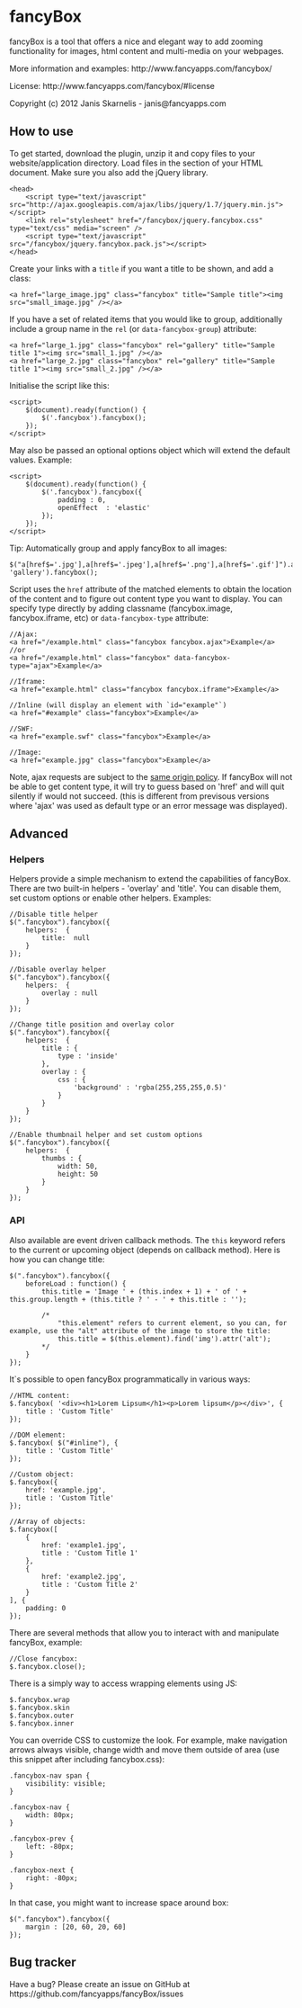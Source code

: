 <h1 id="fancybox">fancyBox</h1>

<p>fancyBox is a tool that offers a nice and elegant way to add zooming functionality for images, html content and multi-media on your webpages.</p>

<p>More information and examples: http://www.fancyapps.com/fancybox/</p>

<p>License: http://www.fancyapps.com/fancybox/#license</p>

<p>Copyright (c) 2012 Janis Skarnelis - janis@fancyapps.com</p>

<h2 id="how-to-use">How to use</h2>

<p>To get started, download the plugin, unzip it and copy files to your website/application directory.
Load files in the <head> section of your HTML document. Make sure you also add the jQuery library.</p>

<pre><code>&lt;head&gt;
    &lt;script type="text/javascript" src="http://ajax.googleapis.com/ajax/libs/jquery/1.7/jquery.min.js"&gt;&lt;/script&gt;
    &lt;link rel="stylesheet" href="/fancybox/jquery.fancybox.css" type="text/css" media="screen" /&gt;
    &lt;script type="text/javascript" src="/fancybox/jquery.fancybox.pack.js"&gt;&lt;/script&gt;
&lt;/head&gt;
</code></pre>

<p>Create your links with a <code>title</code> if you want a title to be shown, and add a class:</p>

<pre><code>&lt;a href="large_image.jpg" class="fancybox" title="Sample title"&gt;&lt;img src="small_image.jpg" /&gt;&lt;/a&gt;
</code></pre>

<p>If you have a set of related items that you would like to group,
additionally include a group name in the <code>rel</code> (or <code>data-fancybox-group</code>) attribute:</p>

<pre><code>&lt;a href="large_1.jpg" class="fancybox" rel="gallery" title="Sample title 1"&gt;&lt;img src="small_1.jpg" /&gt;&lt;/a&gt;
&lt;a href="large_2.jpg" class="fancybox" rel="gallery" title="Sample title 1"&gt;&lt;img src="small_2.jpg" /&gt;&lt;/a&gt;
</code></pre>

<p>Initialise the script like this:</p>

<pre><code>&lt;script&gt;
    $(document).ready(function() {
        $('.fancybox').fancybox();
    });
&lt;/script&gt;
</code></pre>

<p>May also be passed an optional options object which will extend the default values. Example:</p>

<pre><code>&lt;script&gt;
    $(document).ready(function() {
        $('.fancybox').fancybox({
            padding : 0,
            openEffect  : 'elastic'
        });
    });
&lt;/script&gt;
</code></pre>

<p>Tip: Automatically group and apply fancyBox to all images:</p>

<pre><code>$("a[href$='.jpg'],a[href$='.jpeg'],a[href$='.png'],a[href$='.gif']").attr('rel', 'gallery').fancybox();
</code></pre>

<p>Script uses the <code>href</code> attribute of the matched elements to obtain the location of the content and to figure out content type you want to display.
You can specify type directly by adding classname (fancybox.image, fancybox.iframe, etc) or <code>data-fancybox-type</code> attribute:</p>

<pre><code>//Ajax:
&lt;a href="/example.html" class="fancybox fancybox.ajax"&gt;Example&lt;/a&gt;
//or
&lt;a href="/example.html" class="fancybox" data-fancybox-type="ajax"&gt;Example&lt;/a&gt;

//Iframe:
&lt;a href="example.html" class="fancybox fancybox.iframe"&gt;Example&lt;/a&gt;

//Inline (will display an element with `id="example"`)
&lt;a href="#example" class="fancybox"&gt;Example&lt;/a&gt;

//SWF:
&lt;a href="example.swf" class="fancybox"&gt;Example&lt;/a&gt;

//Image:
&lt;a href="example.jpg" class="fancybox"&gt;Example&lt;/a&gt;
</code></pre>

<p>Note, ajax requests are subject to the <a href="http://en.wikipedia.org/wiki/Same_origin_policy">same origin policy</a>.
If fancyBox will not be able to get content type, it will try to guess based on 'href' and will quit silently if would not succeed.
(this is different from previsous versions where 'ajax' was used as default type or an error message was displayed).</p>

<h2 id="advanced">Advanced</h2>

<h3 id="helpers">Helpers</h3>

<p>Helpers provide a simple mechanism to extend the capabilities of fancyBox. There are two built-in helpers - 'overlay' and 'title'.
You can disable them, set custom options or enable other helpers. Examples:</p>

<pre><code>//Disable title helper
$(".fancybox").fancybox({
    helpers:  {
        title:  null
    }
});

//Disable overlay helper
$(".fancybox").fancybox({
    helpers:  {
        overlay : null
    }
});

//Change title position and overlay color
$(".fancybox").fancybox({
    helpers:  {
        title : {
            type : 'inside'
        },
        overlay : {
            css : {
                'background' : 'rgba(255,255,255,0.5)'
            }
        }
    }
});

//Enable thumbnail helper and set custom options
$(".fancybox").fancybox({
    helpers:  {
        thumbs : {
            width: 50,
            height: 50
        }
    }
});
</code></pre>

<h3 id="api">API</h3>

<p>Also available are event driven callback methods.  The <code>this</code> keyword refers to the current or upcoming object (depends on callback method). Here is how you can change title:</p>

<pre><code>$(".fancybox").fancybox({
    beforeLoad : function() {
        this.title = 'Image ' + (this.index + 1) + ' of ' + this.group.length + (this.title ? ' - ' + this.title : '');

        /*
            "this.element" refers to current element, so you can, for example, use the "alt" attribute of the image to store the title:
            this.title = $(this.element).find('img').attr('alt');
        */
    }
});
</code></pre>

<p>It`s possible to open fancyBox programmatically in various ways:</p>

<pre><code>//HTML content:
$.fancybox( '&lt;div&gt;&lt;h1&gt;Lorem Lipsum&lt;/h1&gt;&lt;p&gt;Lorem lipsum&lt;/p&gt;&lt;/div&gt;', {
    title : 'Custom Title'
});

//DOM element:
$.fancybox( $("#inline"), {
    title : 'Custom Title'
});

//Custom object:
$.fancybox({
    href: 'example.jpg',
    title : 'Custom Title'
});

//Array of objects:
$.fancybox([
    {
        href: 'example1.jpg',
        title : 'Custom Title 1'
    },
    {
        href: 'example2.jpg',
        title : 'Custom Title 2'
    }
], {
    padding: 0
});
</code></pre>

<p>There are several methods that allow you to interact with and manipulate fancyBox, example:</p>

<pre><code>//Close fancybox:
$.fancybox.close();
</code></pre>

<p>There is a simply way to access wrapping elements using JS:</p>

<pre><code>$.fancybox.wrap
$.fancybox.skin
$.fancybox.outer
$.fancybox.inner
</code></pre>

<p>You can override CSS to customize the look. For example, make navigation arrows always visible,
change width and move them outside of area (use this snippet after including fancybox.css):</p>

<pre><code>.fancybox-nav span {
    visibility: visible;
}

.fancybox-nav {
    width: 80px;
}

.fancybox-prev {
    left: -80px;
}

.fancybox-next {
    right: -80px;
}
</code></pre>

<p>In that case, you might want to increase space around box:</p>

<pre><code>$(".fancybox").fancybox({
    margin : [20, 60, 20, 60]
});
</code></pre>

<h2 id="bug-tracker">Bug tracker</h2>

<p>Have a bug? Please create an issue on GitHub at https://github.com/fancyapps/fancyBox/issues</p>
